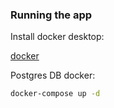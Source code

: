 ### Running the app

Install docker desktop:

[docker](https://docs.docker.com/engine/install/)

Postgres DB docker:

```bash
docker-compose up -d
```